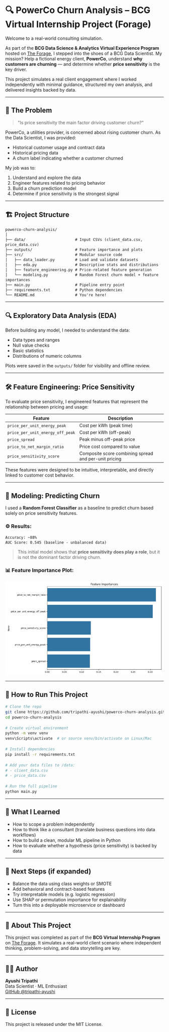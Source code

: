 # 🔍 PowerCo Churn Analysis – BCG Virtual Internship Project (Forage)

Welcome to a real-world consulting simulation.

As part of the **BCG Data Science & Analytics Virtual Experience Program** hosted on [The Forage](https://www.theforage.com/), I stepped into the shoes of a BCG Data Scientist. My mission? Help a fictional energy client, **PowerCo**, understand **why customers are churning** — and determine whether **price sensitivity** is the key driver.

This project simulates a real client engagement where I worked independently with minimal guidance, structured my own analysis, and delivered insights backed by data.

---

## 🧠 The Problem

> "Is price sensitivity the main factor driving customer churn?"

PowerCo, a utilities provider, is concerned about rising customer churn. As the Data Scientist, I was provided:
- Historical customer usage and contract data
- Historical pricing data
- A churn label indicating whether a customer churned

My job was to:
1. Understand and explore the data
2. Engineer features related to pricing behavior
3. Build a churn prediction model
4. Determine if price sensitivity is the strongest signal

---

## 🏗️ Project Structure

```
powerco-churn-analysis/
│
├── data/                      # Input CSVs (client_data.csv, price_data.csv)
├── outputs/                   # Feature importance and plots
├── src/                       # Modular source code
│   ├── data_loader.py         # Load and validate datasets
│   ├── eda.py                 # Descriptive stats and distributions
│   ├── feature_engineering.py # Price-related feature generation
│   └── modeling.py            # Random Forest churn model + feature importances
├── main.py                    # Pipeline entry point
├── requirements.txt           # Python dependencies
└── README.md                  # You're here!
```

---

## 🔍 Exploratory Data Analysis (EDA)

Before building any model, I needed to understand the data:
- Data types and ranges
- Null value checks
- Basic statistics
- Distributions of numeric columns

Plots were saved in the `outputs/` folder for visibility and offline review.

---

## 🛠️ Feature Engineering: Price Sensitivity

To evaluate price sensitivity, I engineered features that represent the relationship between pricing and usage:

| Feature | Description |
|---------|-------------|
| `price_per_unit_energy_peak` | Cost per kWh (peak time) |
| `price_per_unit_energy_off_peak` | Cost per kWh (off-peak) |
| `price_spread` | Peak minus off-peak price |
| `price_to_net_margin_ratio` | Price cost compared to value |
| `price_sensitivity_score` | Composite score combining spread and per-unit pricing |

These features were designed to be intuitive, interpretable, and directly linked to customer cost behavior.

---

## 🤖 Modeling: Predicting Churn

I used a **Random Forest Classifier** as a baseline to predict churn based solely on price sensitivity features.

### ⚙️ Results:
```text
Accuracy: ~88%
AUC Score: 0.545 (baseline - unbalanced data)
```

> This initial model shows that **price sensitivity does play a role**, but it is not the dominant factor driving churn.

### 📊 Feature Importance Plot:
![Feature Importance](outputs/feature_importance.png)

---

## 🚀 How to Run This Project

```bash
# Clone the repo
git clone https://github.com/tripathi-ayushi/powerco-churn-analysis.git
cd powerco-churn-analysis

# Create virtual environment
python -m venv venv
venv\Scripts\activate  # or source venv/bin/activate on Linux/Mac

# Install dependencies
pip install -r requirements.txt

# Add your data files to /data:
# - client_data.csv
# - price_data.csv

# Run the full pipeline
python main.py
```

---

## 📌 What I Learned

- How to scope a problem independently
- How to think like a consultant (translate business questions into data workflows)
- How to build a clean, modular ML pipeline in Python
- How to evaluate whether a hypothesis (price sensitivity) is backed by data

---

## 🧩 Next Steps (if expanded)

- Balance the data using class weights or SMOTE
- Add behavioral and contract-based features
- Try interpretable models (e.g. logistic regression)
- Use SHAP or permutation importance for explainability
- Turn this into a deployable microservice or dashboard

---

## 💼 About This Project

This project was completed as part of the **BCG Virtual Internship Program** on [The Forage](https://www.theforage.com). It simulates a real-world client scenario where independent thinking, problem-solving, and data storytelling are key.

---

## 👩‍💻 Author

**Ayushi Tripathi**  
Data Scientist · ML Enthusiast  
[GitHub @tripathi-ayushi](https://github.com/tripathi-ayushi)

---

## 📜 License

This project is released under the MIT License.
